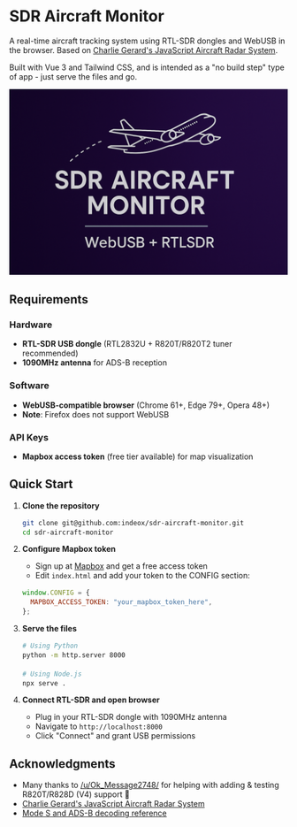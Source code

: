 # SDR Aircraft Monitor

A real-time aircraft tracking system using RTL-SDR dongles and WebUSB in the browser. Based on [Charlie Gerard's JavaScript Aircraft Radar System](https://github.com/charliegerard/webusb-rtlsdr-aircraft-radar-system).

Built with Vue 3 and Tailwind CSS, and is intended as a "no build step" type of app - just serve the files and go.

![SDR Aircraft Monitor](opengraph-image.png)

## Requirements

### Hardware

- **RTL-SDR USB dongle** (RTL2832U + R820T/R820T2 tuner recommended)
- **1090MHz antenna** for ADS-B reception

### Software

- **WebUSB-compatible browser** (Chrome 61+, Edge 79+, Opera 48+)
- **Note**: Firefox does not support WebUSB

### API Keys

- **Mapbox access token** (free tier available) for map visualization

## Quick Start

1. **Clone the repository**

   ```bash
   git clone git@github.com:indeox/sdr-aircraft-monitor.git
   cd sdr-aircraft-monitor
   ```

2. **Configure Mapbox token**

   - Sign up at [Mapbox](https://www.mapbox.com/) and get a free access token
   - Edit `index.html` and add your token to the CONFIG section:

   ```javascript
   window.CONFIG = {
     MAPBOX_ACCESS_TOKEN: "your_mapbox_token_here",
   };
   ```

3. **Serve the files**

   ```bash
   # Using Python
   python -m http.server 8000

   # Using Node.js
   npx serve .
   ```

4. **Connect RTL-SDR and open browser**
   - Plug in your RTL-SDR dongle with 1090MHz antenna
   - Navigate to `http://localhost:8000`
   - Click "Connect" and grant USB permissions

## Acknowledgments

- Many thanks to [/u/Ok_Message2748/](https://www.reddit.com/user/Ok_Message2748/) for helping with adding & testing R820T/R828D (V4) support 💜
- [Charlie Gerard's JavaScript Aircraft Radar System](https://github.com/charliegerard/webusb-rtlsdr-aircraft-radar-system)
- [Mode S and ADS-B decoding reference](https://mode-s.org/1090mhz/content/ads-b/3-airborne-position.html)
